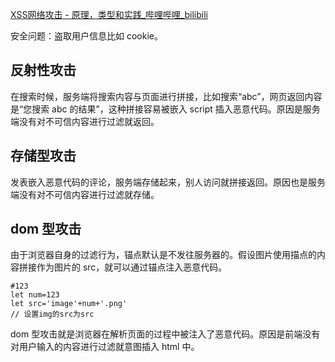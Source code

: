 [XSS网络攻击 - 原理，类型和实践\_哔哩哔哩\_bilibili](https://www.bilibili.com/video/BV1rg411v7B8/?spm_id_from=333.337.search-card.all.click&vd_source=a192bbc2c82b7725cd9d5149075acda1)

安全问题：盗取用户信息比如 cookie。

## 反射性攻击
在搜索时候，服务端将搜索内容与页面进行拼接，比如搜索“abc”，网页返回内容是“您搜索 abc 的结果”，这种拼接容易被嵌入 script 插入恶意代码。原因是服务端没有对不可信内容进行过滤就返回。

## 存储型攻击
发表嵌入恶意代码的评论，服务端存储起来，别人访问就拼接返回。原因也是服务端没有对不可信内容进行过滤就存储。

## dom 型攻击
由于浏览器自身的过滤行为，锚点默认是不发往服务器的。假设图片使用描点的内容拼接作为图片的 src，就可以通过锚点注入恶意代码。
```
#123
let num=123
let src='image'+num+'.png'
// 设置img的src为src
```
dom 型攻击就是浏览器在解析页面的过程中被注入了恶意代码。原因是前端没有对用户输入的内容进行过滤就意图插入 html 中。